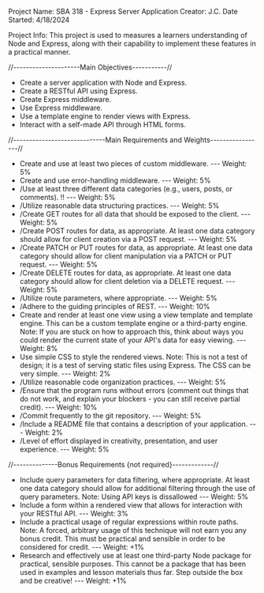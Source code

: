 Project Name: SBA 318 - Express Server Application
Creator: J.C.
Date Started: 4/18/2024

Project Info: 
This project is used to measures a learners understanding of Node and Express, along with their capability to implement these features in a practical manner.

//---------------------Main Objectives-----------//
* Create a server application with Node and Express.
* Create a RESTful API using Express.
* Create Express middleware.
* Use Express middleware.
* Use a template engine to render views with Express.
* Interact with a self-made API through HTML forms.

//-----------------------------Main Requirements and Weights-----------------//
* Create and use at least two pieces of custom middleware.
 --- Weight: 5%
* Create and use error-handling middleware.
 --- Weight: 5%
* /Use at least three different data categories (e.g., users, posts, or comments). !!
 --- Weight: 5%
* /Utilize reasonable data structuring practices.
 --- Weight: 5%
* /Create GET routes for all data that should be exposed to the client.
 --- Weight: 5%
* /Create POST routes for data, as appropriate. At least one data category should allow for client creation via a POST request.
 --- Weight: 5%
* /Create PATCH or PUT routes for data, as appropriate. At least one data category should allow for client manipulation via a PATCH or PUT request.
 --- Weight: 5%
* /Create DELETE routes for data, as appropriate. At least one data category should allow for client deletion via a DELETE request.
 --- Weight: 5%
* /Utilize route parameters, where appropriate.
 --- Weight: 5%
* /Adhere to the guiding principles of REST.
 --- Weight: 10%
* Create and render at least one view using a view template and template engine. This can be a custom template engine or a third-party engine.
Note: If you are stuck on how to approach this, think about ways you could render the current state of your API's data for easy viewing.
 --- Weight: 8%
* Use simple CSS to style the rendered views.
Note: This is not a test of design; it is a test of serving static files using Express. The CSS can be
very simple.
 --- Weight: 2%
* /Utilize reasonable code organization practices.
 --- Weight: 5%
* /Ensure that the program runs without errors (comment out things that do not work, and explain your blockers - you can still receive partial credit).
 --- Weight: 10%
* /Commit frequently to the git repository.
 --- Weight: 5%
* /Include a README file that contains a description of your application.
 --- Weight: 2%
* /Level of effort displayed in creativity, presentation, and user experience.
 --- Weight: 5%

//--------------Bonus Requirements {not required}-------------//
* Include query parameters for data filtering, where appropriate. At least one data category should allow for additional filtering through the use of query parameters.
Note: Using API keys is dissallowed
 --- Weight: 5%
* Include a form within a rendered view that allows for interaction with your RESTful API.
 --- Weight: 3%
* Include a practical usage of regular expressions within route paths.
Note: A forced, arbitrary usage of this technique will not earn you any bonus credit. This must be
practical and sensible in order to be considered for credit.
 --- Weight: +1%
* Research and effectively use at least one third-party Node package for practical, sensible purposes.
This cannot be a package that has been used in examples and lesson materials thus far. Step outside the box and be creative!
 --- Weight: +1%